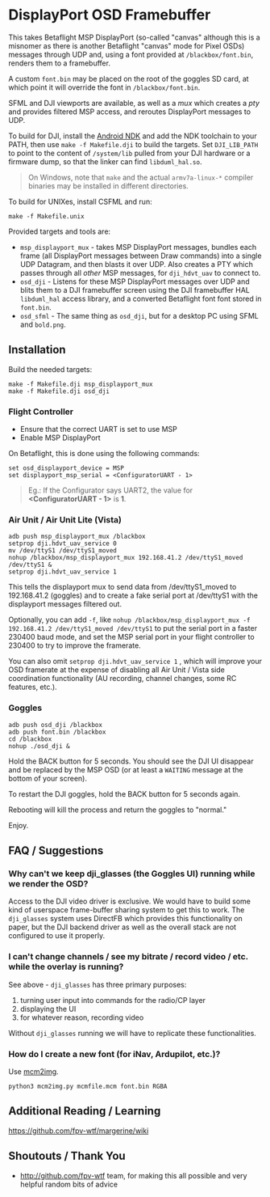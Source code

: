 # DisplayPort OSD Framebuffer

This takes Betaflight MSP DisplayPort (so-called "canvas" although this is a misnomer as there is another Betaflight "canvas" mode for Pixel OSDs) messages through UDP and, using a font provided at `/blackbox/font.bin`, renders them to a framebuffer.

A custom `font.bin` may be placed on the root of the goggles SD card, at which point it will override the font in `/blackbox/font.bin`.

SFML and DJI viewports are available, as well as a *mux* which creates a *pty* and provides filtered MSP access, and reroutes DisplayPort messages to UDP.

To build for DJI, install the [Android NDK](https://developer.android.com/ndk/downloads) and add the NDK toolchain to your PATH, then use `make -f Makefile.dji` to build the targets. Set `DJI_LIB_PATH` to point to the content of `/system/lib` pulled from your DJI hardware or a firmware dump, so that the linker can find `libduml_hal.so`.

> On Windows, note that `make` and the actual `armv7a-linux-*` compiler binaries may be installed in different directories.

To build for UNIXes, install CSFML and run:

```
make -f Makefile.unix
```

Provided targets and tools are:

* `msp_displayport_mux` - takes MSP DisplayPort messages, bundles each frame (all DisplayPort messages between Draw commands) into a single UDP Datagram, and then blasts it over UDP. Also creates a PTY which passes through all _other_ MSP messages, for `dji_hdvt_uav` to connect to.
* `osd_dji` - Listens for these MSP DisplayPort messages over UDP and blits them to a DJI framebuffer screen using the DJI framebuffer HAL `libduml_hal` access library, and a converted Betaflight font font stored in `font.bin`.
* `osd_sfml` - The same thing as `osd_dji`, but for a desktop PC using SFML and `bold.png`.

## Installation

Build the needed targets:

```
make -f Makefile.dji msp_displayport_mux
make -f Makefile.dji osd_dji
```

### Flight Controller

* Ensure that the correct UART is set to use MSP
* Enable MSP DisplayPort

On Betaflight, this is done using the following commands:

```
set osd_displayport_device = MSP
set displayport_msp_serial = <ConfiguratorUART - 1>
```

> Eg.: If the Configurator says UART2, the value for **<ConfiguratorUART - 1>** is **1**.

### Air Unit / Air Unit Lite (Vista)

```
adb push msp_displayport_mux /blackbox
setprop dji.hdvt_uav_service 0
mv /dev/ttyS1 /dev/ttyS1_moved
nohup /blackbox/msp_displayport_mux 192.168.41.2 /dev/ttyS1_moved /dev/ttyS1 &
setprop dji.hdvt_uav_service 1
```
This tells the displayport mux to send data from /dev/ttyS1_moved to 192.168.41.2 (goggles) and to create a fake serial port at /dev/ttyS1 with the displayport messages filtered out.

Optionally, you can add `-f`, like `nohup /blackbox/msp_displayport_mux -f 192.168.41.2 /dev/ttyS1_moved /dev/ttyS1` to put the serial port in a faster 230400 baud mode, and set the MSP serial port in your flight controller to 230400 to try to improve the framerate.

You can also omit `setprop dji.hdvt_uav_service 1` , which will improve your OSD framerate at the expense of disabling all Air Unit / Vista side coordination functionality (AU recording, channel changes, some RC features, etc.).

### Goggles

```
adb push osd_dji /blackbox
adb push font.bin /blackbox
cd /blackbox
nohup ./osd_dji &
```

Hold the BACK button for 5 seconds. You should see the DJI UI disappear and be replaced by the MSP OSD (or at least a `WAITING` message at the bottom of your screen).

To restart the DJI goggles, hold the BACK button for 5 seconds again.

Rebooting will kill the process and return the goggles to "normal."

Enjoy.

## FAQ / Suggestions

### Why can't we keep dji_glasses (the Goggles UI) running while we render the OSD?

Access to the DJI video driver is exclusive. We would have to build some kind of userspace frame-buffer sharing system to get this to work. The `dji_glasses` system uses DirectFB which provides this functionality on paper, but the DJI backend driver as well as the overall stack are not configured to use it properly.

### I can't change channels / see my bitrate / record video / etc. while the overlay is running?

See above - `dji_glasses` has three primary purposes:
1. turning user input into commands for the radio/CP layer
2. displaying the UI
3. for whatever reason, recording video

Without `dji_glasses` running we will have to replicate these functionalities.

### How do I create a new font (for iNav, Ardupilot, etc.)?

Use [mcm2img](https://github.com/bri3d/mcm2img).

```
python3 mcm2img.py mcmfile.mcm font.bin RGBA
```

## Additional Reading / Learning

https://github.com/fpv-wtf/margerine/wiki

## Shoutouts / Thank You

* http://github.com/fpv-wtf team, for making this all possible and very helpful random bits of advice

